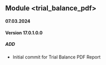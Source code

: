 ## Module <trial_balance_pdf>

#### 07.03.2024
#### Version 17.0.1.0.0
##### ADD
- Initial commit for Trial Balance PDF Report

